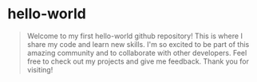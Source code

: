 # hello-world
> Welcome to my first hello-world github repository! This is where I share my code and learn new skills. I'm so excited to be part of this amazing community and to collaborate with other developers. Feel free to check out my projects and give me feedback. Thank you for visiting!
